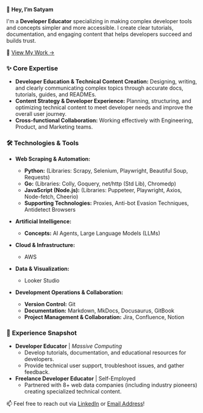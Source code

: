 👋 **Hey, I’m Satyam**

I'm a **Developer Educator** specializing in making complex developer tools and concepts simpler and more accessible. I create clear tutorials, documentation, and engaging content that helps developers succeed and builds trust.

📌 [View My Work →](https://github.com/triposat/published-blogs)


### ✨ **Core Expertise**

* **Developer Education & Technical Content Creation:** Designing, writing, and clearly communicating complex topics through accurate docs, tutorials, guides, and READMEs.
* **Content Strategy & Developer Experience:** Planning, structuring, and optimizing technical content to meet developer needs and improve the overall user journey.
* **Cross-functional Collaboration:** Working effectively with Engineering, Product, and Marketing teams.


### 🛠️ Technologies & Tools

* **Web Scraping & Automation:**
    * **Python:** (Libraries: Scrapy, Selenium, Playwright, Beautiful Soup, Requests)
    * **Go:** (Libraries: Colly, Goquery, net/http (Std Lib), Chromedp)
    * **JavaScript (Node.js):** (Libraries: Puppeteer, Playwright, Axios, Node-fetch, Cheerio)
    * **Supporting Technologies:** Proxies, Anti-bot Evasion Techniques, Antidetect Browsers

* **Artificial Intelligence:**
    * **Concepts:** AI Agents, Large Language Models (LLMs)

* **Cloud & Infrastructure:**
    * AWS

* **Data & Visualization:**
    * Looker Studio

* **Development Operations & Collaboration:**
    * **Version Control:** Git
    * **Documentation:** Markdown, MkDocs, Docusaurus, GitBook
    * **Project Management & Collaboration:** Jira, Confluence, Notion


### 💼 **Experience Snapshot**

* **Developer Educator** | *Massive Computing*
    * Develop tutorials, documentation, and educational resources for developers.
    * Provide technical user support, troubleshoot issues, and gather feedback.
* **Freelance Developer Educator** | Self-Employed
    * Partnered with 8+ web data companies (including industry pioneers) creating specialized technical content.

📫 Feel free to reach out via [LinkedIn](https://www.linkedin.com/in/triposat/) or [Email Address](mailto:tripathisatyam5721@gmail.com)!
